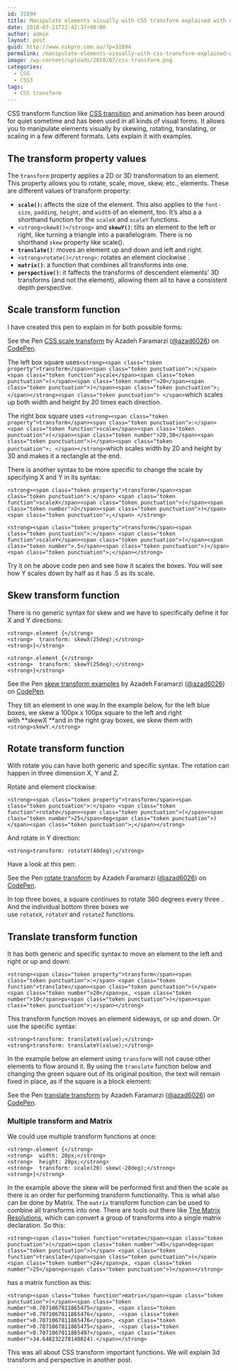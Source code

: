 ```yaml
---
id: 31894
title: Manipulate elements visually with CSS transform explained with examples
date: 2018-07-21T22:42:37+00:00
author: admin
layout: post
guid: http://www.nikpro.com.au/?p=31894
permalink: /manipulate-elements-visually-with-css-transform-explained-with-examples/
image: /wp-content/uploads/2018/07/css-transform.png
categories:
  - CSS
  - CSS3
tags:
  - CSS transform
---
```

CSS transform function like [CSS transition](http://www.nikpro.com.au/css-transitions-and-animations-explained-with-examples/) and animation has been around for quiet sometime and has been used in all kinds of visual forms. It allows you to manipulate elements visually by skewing, rotating, translating, or scaling in a few different formats. Lets explain it with examples.

## The transform property values

The <code class="w3-codespan">transform</code> property applies a 2D or 3D transformation to an element. This property allows you to rotate, scale, move, skew, etc., elements. These are different values of transform property:

  * **`scale()`:** affects the size of the element. This also applies to the `font-size`, `padding`, `height`, and `width` of an element, too. It’s also a a shorthand function for the `scaleX` and `scaleY` functions.
  * `<strong>skewX()</strong>` and **`skewY()`**: tilts an element to the left or right, like turning a triangle into a parallelogram. There is no shorthand `skew` property like scale().
  * **`translate()`**: moves an element up and down and left and right.
  * `<strong>rotate()</strong>`: rotates an element clockwise .
  * **`matrix()`**: a function that combines all transforms into one.
  * **`perspective()`**: it faffects the transforms of descendent elements&#8217; 3D transforms (and not the element), allowing them all to have a consistent depth perspective.

## Scale transform function

I have created this pen to explain in for both possible forms:

<p class="codepen" data-height="350" data-theme-id="0" data-slug-hash="ajpYJK" data-default-tab="css,result" data-user="azad6026" data-embed-version="2" data-pen-title="CSS scale transform">
  See the Pen <a href="https://codepen.io/azad6026/pen/ajpYJK/">CSS scale transform</a> by Azadeh Faramarzi (<a href="https://codepen.io/azad6026">@azad6026</a>) on <a href="https://codepen.io">CodePen</a>.
</p>



The left box square uses`<strong><span class="token property">transform</span><span class="token punctuation">:</span> <span class="token function">scale</span><span class="token punctuation">(</span><span class="token number">20</span><span class="token punctuation">)</span><span class="token punctuation">;</span></strong><span class="token punctuation"> </span>`which scales up both width and height by 20 times each direction.

The right box square uses `<strong><span class="token property">transform</span><span class="token punctuation">:</span> <span class="token function">scale</span><span class="token punctuation">(</span><span class="token number">20,30</span><span class="token punctuation">)</span><span class="token punctuation">; </span></strong>`which scales width by 20 and height by 30 and makes it a rectangle at the end.

There is another syntax to be more specific to change the scale by specifying X and Y in its syntax:

`<strong><span class="token property">transform</span><span class="token punctuation">:</span> <span class="token function">scaleX</span><span class="token punctuation">(</span><span class="token number">2</span><span class="token punctuation">)</span><span class="token punctuation">;</span> </strong>`

`<strong><span class="token property">transform</span><span class="token punctuation">:</span> <span class="token function">scaleY</span><span class="token punctuation">(</span><span class="token number">.5</span><span class="token punctuation">)</span><span class="token punctuation">;</span></strong>`

Try it on he above code pen and see how it scales the boxes. You will see how Y scales down by half as it has .5 as its scale.

## Skew transform function

There is no generic syntax for skew and we have to specifically define it for X and Y directions:

`<strong>.element {</strong>`  
`<strong>  transform: skewX(25deg);</strong>`  
`<strong>}</strong>`

`<strong>.element {</strong>`  
`<strong>  transform: skewY(25deg);</strong>`  
`<strong>}</strong>`

<p class="codepen" data-height="350" data-theme-id="0" data-slug-hash="ZjLxrv" data-default-tab="css,result" data-user="azad6026" data-embed-version="2" data-pen-title="skew transform examples">
  See the Pen <a href="https://codepen.io/azad6026/pen/ZjLxrv/">skew transform examples</a> by Azadeh Faramarzi (<a href="https://codepen.io/azad6026">@azad6026</a>) on <a href="https://codepen.io">CodePen</a>.
</p>



They tilt an element in one way.In the example below, for the left blue boxes, we skew a 100px x 100px square to the left and right with **skewX **and in the right gray boxes, we skew them with `<strong>skewY.</strong>`

## Rotate transform function

With rotate you can have both generic and specific syntax. The rotation can happen in three dimension X, Y and Z.

Rotate and element clockwise:

`<strong><span class="token property">transform</span><span class="token punctuation">:</span> <span class="token function">rotate</span><span class="token punctuation">(</span><span class="token number">25</span>deg<span class="token punctuation">)</span><span class="token punctuation">;</span></strong>`

And rotate in Y direction:

`<strong>transform: rotateY(40deg);</strong>`

Have a look at this pen:

<p class="codepen" data-height="350" data-theme-id="0" data-slug-hash="MBJVPQ" data-default-tab="css,result" data-user="azad6026" data-embed-version="2" data-pen-title="rotate transform">
  See the Pen <a href="https://codepen.io/azad6026/pen/MBJVPQ/">rotate transform</a> by Azadeh Faramarzi (<a href="https://codepen.io/azad6026">@azad6026</a>) on <a href="https://codepen.io">CodePen</a>.
</p>



In top three boxes, a square continues to rotate 360 degrees every three . And the individual bottom three boxes we use `rotateX`, `rotateY` and `rotateZ` functions.

## Translate transform function

It has both generic and specific syntax to move an element to the left and right or up and down:

`<strong><span class="token property">transform</span><span class="token punctuation">:</span> <span class="token function">translate</span><span class="token punctuation">(</span><span class="token number">20</span>px, <span class="token number">10</span>px<span class="token punctuation">)</span><span class="token punctuation">;</span></strong>`

This transform function moves an element sideways, or up and down. Or use the specific syntax:

`<strong>transform: translateX(value);</strong>`  
`<strong>transform: translateY(value);</strong>`

In the example below an element using `transform` will not cause other elements to flow around it. By using the `translate` function below and changing the green square out of its original position, the text will remain fixed in place, as if the square is a block element:

<p class="codepen" data-height="350" data-theme-id="0" data-slug-hash="mjRxve" data-default-tab="css,result" data-user="azad6026" data-embed-version="2" data-pen-title="translate transform">
  See the Pen <a href="https://codepen.io/azad6026/pen/mjRxve/">translate transform</a> by Azadeh Faramarzi (<a href="https://codepen.io/azad6026">@azad6026</a>) on <a href="https://codepen.io">CodePen</a>.
</p>



### Multiple transform and Matrix

We could use multiple transform functions at once:

`<strong>.element {</strong>`  
`<strong>  width: 20px;</strong>`  
`<strong>  height: 20px;</strong>`  
`<strong>  transform: scale(20) skew(-20deg);</strong>`  
`<strong>}</strong>`

In the example above the skew will be performed first and then the scale as there is an order for performing transform functionality. This is what also can be done by Matrix. The `matrix` transform function can be used to combine all transforms into one. There are tools out there like [The Matrix Resolutions](http://meyerweb.com/eric/tools/matrix/), which can convert a group of transforms into a single matrix declaration. So this:

`<strong><span class="token function">rotate</span><span class="token punctuation">(</span><span class="token number">45</span>deg<span class="token punctuation">)</span> <span class="token function">translate</span><span class="token punctuation">(</span><span class="token number">24</span>px, <span class="token number">25</span>px<span class="token punctuation">)</span></strong>`

has a matrix function as this:

`<strong><span class="token function">matrix</span><span class="token punctuation">(</span><span class="token number">0.7071067811865475</span>, <span class="token number">0.7071067811865476</span>, -<span class="token number">0.7071067811865476</span>, <span class="token number">0.7071067811865475</span>, -<span class="token number">0.7071067811865497</span>, <span class="token number">34.648232278140824).</span></strong>`

This was all about CSS transform important functions. We will explain 3d transform and perspective in another post.